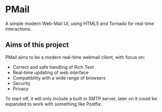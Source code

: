 PMail
=====

A simple modern Web-Mail UI, using HTML5 and Tornado for real-time interactions.

Aims of this project
--------------------

PMail aims to be a modern real-time webmail client, with focus on:

* Correct and safe handling of Rich Text
* Real-time updating of web interface
* Compatibility with a wide range of browsers
* Security
* Privacy

To start off, it will only include a built in SMTP server, later on it could be expanded to work with something like Postfix.


